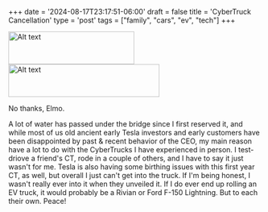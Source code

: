 +++
date = '2024-08-17T23:17:51-06:00'
draft = false
title = 'CyberTruck Cancellation'
type = 'post'
tags = ["family", "cars", "ev", "tech"]
+++


<div class="image-row">
  <img src="https://julianwest.me/Blog/posts/images/ct-cancel1.jpeg" alt="Alt text" width="250" height="65">
  <img src="https://julianwest.me/Blog/posts/images/ct-cancel2.jpeg" alt="Alt text" width="300" height="65">
</div>

No thanks, Elmo.<br />

A lot of water has passed under the bridge since I first reserved it, and while most of us old ancient early Tesla investors and early customers have been disappointed by past & recent behavior of the CEO, my main reason have a lot to do with the CyberTrucks I have experienced in person.  I test-driove a friend's CT, rode in a couple of others, and I have to say it just wasn't for me.  Tesla is also having some birthing issues with this first year CT, as well, but overall I just can't get into the truck.  If I'm being honest, I wasn't really ever into it when they unveiled it. If I do ever end up rolling an EV truck, it would probably be a Rivian or Ford F-150 Lightning.  But to each their own.  Peace! 